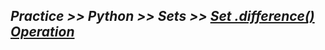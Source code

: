 ## ***Practice >> Python >> Sets >> [Set .difference() Operation](https://www.hackerrank.com/challenges/py-set-difference-operation/problem)***
